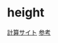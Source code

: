 # height
[計算サイト](https://keisan.casio.jp/exec/system/1177474036)
[参考](https://www.try-it.jp/chapters-6150/sections-6151/lessons-6172/)
